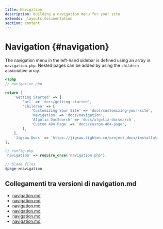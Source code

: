 ```yaml
---
title: Navigation
description: Building a navigation menu for your site
extends: _layouts.documentation
section: content
---
```


# Navigation {#navigation}

The navigation menu in the left-hand sidebar is defined using an array in `navigation.php`. Nested pages can be added by using the `children` associative array.

```php
<?php
// navigation.php

return [
    'Getting Started' => [
        'url' => 'docs/getting-started',
        'children' => [
            'Customizing Your Site' => 'docs/customizing-your-site',
            'Navigation' => 'docs/navigation',
            'Algolia DocSearch' => 'docs/algolia-docsearch',
            'Custom 404 Page' => 'docs/custom-404-page',
        ],
    ],
    'Jigsaw Docs' => 'https://jigsaw.tighten.co/project_docs/installation',
];

// config.php
'navigation' => require_once('navigation.php'),

// blade files
$page->navigation
```

## Collegamenti tra versioni di navigation.md
* [navigation.md](laravel/Modules/Gdpr/project_docs/navigation.md)
* [navigation.md](laravel/Modules/Xot/project_docs/navigation.md)
* [navigation.md](laravel/Modules/UI/project_docs/navigation.md)
* [navigation.md](laravel/Modules/Cms/project_docs/blocks/navigation.md)
* [navigation.md](laravel/Modules/Cms/project_docs/navigation.md)
* [navigation.md](laravel/Modules/Cms/project_docs/components/navigation.md)

